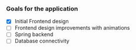 ### Goals for the application

- [x] Initial Frontend design
- [ ] Frontend design improvements with animations
- [ ] Spring backend
- [ ] Database connectivity
